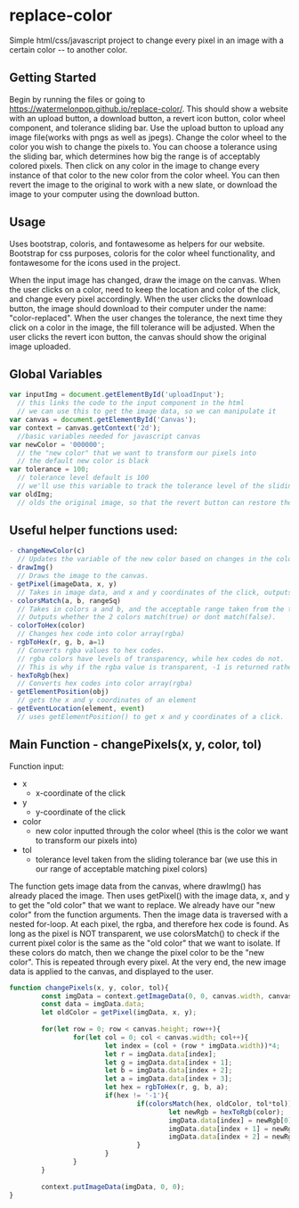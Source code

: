 # replace-color

Simple html/css/javascript project to change every pixel in an image with a certain color -- to another color.

## Getting Started

Begin by running the files or going to https://watermelonpop.github.io/replace-color/. This should show a website with an upload button, a download button, a revert icon button, color wheel component, and tolerance sliding bar. Use the upload button to upload any image file(works with pngs as well as jpegs). Change the color wheel to the color you wish to change the pixels to. You can choose a tolerance using the sliding bar, which determines how big the range is of acceptably colored pixels. Then click on any color in the image to change every instance of that color to the new color from the color wheel. You can then revert the image to the original to work with a new slate, or download the image to your computer using the download button.

## Usage

Uses bootstrap, coloris, and fontawesome as helpers for our website. Bootstrap for css purposes, coloris for the color wheel functionality, and fontawesome for the icons used in the project.

When the input image has changed, draw the image on the canvas. 
When the user clicks on a color, need to keep the location and color of the click, and change every pixel accordingly.
When the user clicks the download button, the image should download to their computer under the name: "color-replaced". 
When the user changes the tolerance, the next time they click on a color in the image, the fill tolerance will be adjusted.
When the user clicks the revert icon button, the canvas should show the original image uploaded.

## Global Variables
```javascript
var inputImg = document.getElementById('uploadInput');
  // this links the code to the input component in the html
  // we can use this to get the image data, so we can manipulate it
var canvas = document.getElementById('Canvas');
var context = canvas.getContext('2d');
  //basic variables needed for javascript canvas
var newColor = '000000';
  // the "new color" that we want to transform our pixels into
  // the default new color is black
var tolerance = 100;
  // tolerance level default is 100
  // we'll use this variable to track the tolerance level of the sliding bar
var oldImg;
  // olds the original image, so that the revert button can restore the original
```
## Useful helper functions used: 
```javascript
- changeNewColor(c)
  // Updates the variable of the new color based on changes in the color wheel.
- drawImg()
  // Draws the image to the canvas.
- getPixel(imageData, x, y)
  // Takes in image data, and x and y coordinates of the click, outputs the color of the clicked pixel.
- colorsMatch(a, b, rangeSq)
  // Takes in colors a and b, and the acceptable range taken from the tolerance bar. 
  // Outputs whether the 2 colors match(true) or dont match(false).
- colorToHex(color)
  // Changes hex code into color array(rgba)
- rgbToHex(r, g, b, a=1)
  // Converts rgba values to hex codes.
  // rgba colors have levels of transparency, while hex codes do not. 
  // This is why if the rgba value is transparent, -1 is returned rather than a hex code.
- hexToRgb(hex)
  // Converts hex codes into color array(rgba)
- getElementPosition(obj)
  // gets the x and y coordinates of an element
- getEventLocation(element, event)
  // uses getElementPosition() to get x and y coordinates of a click.
```
## Main Function - changePixels(x, y, color, tol)
Function input:
- x
  - x-coordinate of the click
- y
  - y-coordinate of the click
- color
  - new color inputted through the color wheel (this is the color we want to transform our pixels into)
- tol
  - tolerance level taken from the sliding tolerance bar (we use this in our range of acceptable matching pixel colors)

The function gets image data from the canvas, where drawImg() has already placed the image. Then uses getPixel() with the image data, x, and y to get the "old color" that we want to replace. We already have our "new color" from the function arguments. Then the image data is traversed with a nested for-loop. At each pixel, the rgba, and therefore hex code is found. As long as the pixel is NOT transparent, we use colorsMatch() to check if the current pixel color is the same as the "old color" that we want to isolate. If these colors do match, then we change the pixel color to be the "new color". This is repeated through every pixel. At the very end, the new image data is applied to the canvas, and displayed to the user. 
```javascript
function changePixels(x, y, color, tol){
        const imgData = context.getImageData(0, 0, canvas.width, canvas.height);
        const data = imgData.data;
        let oldColor = getPixel(imgData, x, y);
        
        for(let row = 0; row < canvas.height; row++){
                for(let col = 0; col < canvas.width; col++){
                        let index = (col + (row * imgData.width))*4;
                        let r = imgData.data[index];
                        let g = imgData.data[index + 1];
                        let b = imgData.data[index + 2];
                        let a = imgData.data[index + 3];
                        let hex = rgbToHex(r, g, b, a);
                        if(hex != '-1'){
                                if(colorsMatch(hex, oldColor, tol*tol)){
                                        let newRgb = hexToRgb(color);
                                        imgData.data[index] = newRgb[0];
                                        imgData.data[index + 1] = newRgb[1];
                                        imgData.data[index + 2] = newRgb[2];
                                }
                        }
                }
        }
        
        context.putImageData(imgData, 0, 0);
}
```

